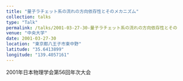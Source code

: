 ```yaml
---
title: "量子ラチェット系の流れの方向依存性とそのメカニズム"
collection: talks
type: "Talk"
permalink: /talks/2001-03-27-30-量子ラチェット系の流れの方向依存性とその
venue: "中央大学"
date: 2001-03-27-30
location: "東京都八王子市東中野"
latitude: "35.6413899"
longitude: "139.4057161"
---
```


2001年日本物理学会第56回年次大会
